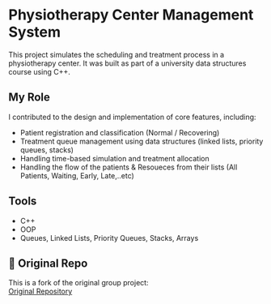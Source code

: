# Physiotherapy Center Management System

This project simulates the scheduling and treatment process in a physiotherapy center. It was built as part of a university data structures course using C++.

## My Role
I contributed to the design and implementation of core features, including:
- Patient registration and classification (Normal / Recovering)
- Treatment queue management using data structures (linked lists, priority queues, stacks)
- Handling time-based simulation and treatment allocation
- Handling the flow of the patients & Resoueces from their lists (All Patients, Waiting, Early, Late,..etc)

## Tools 
- C++
- OOP
- Queues, Linked Lists, Priority Queues, Stacks, Arrays

## 📂 Original Repo
This is a fork of the original group project:  
[Original Repository](https://github.com/SeifSeifG/Physiotherapy_Center)
